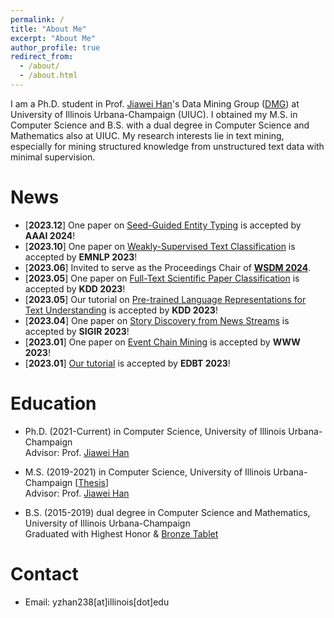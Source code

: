 ```yaml
---
permalink: /
title: "About Me"
excerpt: "About Me"
author_profile: true
redirect_from: 
  - /about/
  - /about.html
---
```


I am a Ph.D. student in Prof. [Jiawei Han](http://hanj.cs.illinois.edu/)'s Data Mining Group ([DMG](http://dm1.cs.uiuc.edu/)) at University of Illinois Urbana-Champaign (UIUC). I obtained my M.S. in Computer Science and B.S. with a dual degree in Computer Science and Mathematics also at UIUC. My research interests lie in text mining, especially for mining structured knowledge from unstructured text data with minimal supervision. 

News
======
* \[**2023.12**\] One paper on [Seed-Guided Entity Typing]() is accepted by **AAAI 2024**!
* \[**2023.10**\] One paper on [Weakly-Supervised Text Classification](https://arxiv.org/abs/2305.13723) is accepted by **EMNLP 2023**!
* \[**2023.06**\] Invited to serve as the Proceedings Chair of **[WSDM 2024](https://www.wsdm-conference.org/2024/)**.
* \[**2023.05**\] One paper on [Full-Text Scientific Paper Classification](https://arxiv.org/abs/2306.14003) is accepted by **KDD 2023**!
* \[**2023.05**\] Our tutorial on [Pre-trained Language Representations for Text Understanding](https://yumeng5.github.io/kdd23-tutorial/) is accepted by **KDD 2023**!
* \[**2023.04**\] One paper on [Story Discovery from News Streams](https://arxiv.org/abs/2304.04099) is accepted by **SIGIR 2023**!
* \[**2023.01**\] One paper on [Event Chain Mining](https://dl.acm.org/doi/abs/10.1145/3543507.3583295) is accepted by **WWW 2023**!
* \[**2023.01**\] [Our tutorial](https://yuzhimanhua.github.io/tutorials/edbt2023.html) is accepted by **EDBT 2023**!
<!-- * \[**2022.10**\] One paper on [Seed-Guided Topic Discovery](https://arxiv.org/abs/2212.06002) is accepted by **WSDM 2023**! -->
<!-- * \[**2022.05**\] One paper on [Unsupervised Key Event Detection](https://arxiv.org/abs/2206.04153) is accepted by **KDD 2022**! -->
<!-- * \[**2022.04**\] Passed DAIS Qual exam and became a Ph.D. candidate. -->
<!-- * \[**2022.01**\] One paper on [Topic Discovery with Pretrained LM](https://arxiv.org/abs/2202.04582) is accepted by **WWW 2022**! -->
<!-- * \[**2021.08**\] Two papers on [Open-Domain Event Type Induction](https://arxiv.org/abs/2109.03322) and [Distantly-Supervised NER](https://arxiv.org/abs/2109.05003) are accepted by **EMNLP 2021**! -->
<!-- * \[**2021.06**\] One paper on [Memory-Efficient Contrastive Learning](https://arxiv.org/abs/2101.06983) is accepted by **RepL4NLP@ACL 2021**! -->
<!-- * \[**2020.09**\] One paper on [Weakly-Supervised Text Classification](https://arxiv.org/abs/2010.07245) is accepted by **EMNLP 2020**! -->

Education
======
* Ph.D. (2021-Current) in Computer Science, University of Illinois Urbana-Champaign  
Advisor: Prof. [Jiawei Han](http://hanj.cs.illinois.edu/)

* M.S. (2019-2021) in Computer Science, University of Illinois Urbana-Champaign
[[Thesis](https://www.ideals.illinois.edu/handle/2142/113067)]  
Advisor: Prof. [Jiawei Han](http://hanj.cs.illinois.edu/)

* B.S. (2015-2019) dual degree in Computer Science and Mathematics, University of Illinois Urbana-Champaign  
Graduated with Highest Honor & [Bronze Tablet](https://digital.library.illinois.edu/items/627ca280-baf7-0138-73b5-02d0d7bfd6e4-6#?c=0&m=0&s=0&cv=0&r=0&xywh=-3961%2C-1%2C11914%2C4000)

Contact
======
* Email: yzhan238\[at\]illinois\[dot\]edu
